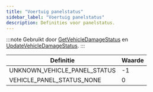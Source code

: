 ```yaml
---
title: "Voertuig panelstatus"
sidebar_label: "Voertuig panelstatus"
description: Definities voor panelstatus.
---
```


:::note
Gebruikt door [GetVehicleDamageStatus](../functions/GetVehicleDamageStatus) en [UpdateVehicleDamageStatus](../functions/UpdateVehicleDamageStatus).
:::

| Definitie                   | Waarde |
| --------------------------- | ------ |
| UNKNOWN_VEHICLE_PANEL_STATUS| -1     |
| VEHICLE_PANEL_STATUS_NONE   | 0      |


